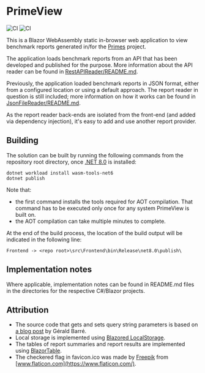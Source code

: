 # PrimeView

![CI](https://github.com/rbergen/PrimeView/actions/workflows/azure-static-web-apps-agreeable-mud-0b27ba210.yml/badge.svg)
![CI](https://github.com/PlummersSoftwareLLC/PrimeView/actions/workflows/github-pages.yml/badge.svg)

This is a Blazor WebAssembly static in-browser web application to view benchmark reports generated in/for the [Primes](https://github.com/PlummersSoftwareLLC/Primes) project.

The application loads benchmark reports from an API that has been developed and published for the purpose. More information about the API reader can be found in [RestAPIReader/README.md](src/RestAPIReader/README.md).

Previously, the application loaded benchmark reports in JSON format, either from a configured location or using a default approach. The report reader in question is still included; more information on how it works can be found in [JsonFileReader/README.md](src/JsonFileReader/README.md).

As the report reader back-ends are isolated from the front-end (and added via dependency injection), it's easy to add and use another report provider.

## Building

The solution can be built by running the following commands from the repository root directory, once [.NET 8.0](https://dotnet.microsoft.com/download/dotnet/8.0) is installed:

```shell
dotnet workload install wasm-tools-net6
dotnet publish
```

Note that:

* the first command installs the tools required for AOT compilation. That command has to be executed only once for any system PrimeView is built on.
* the AOT compilation can take multiple minutes to complete.

At the end of the build process, the location of the build output will be indicated in the following line:

```shell
Frontend -> <repo root>\src\Frontend\bin\Release\net8.0\publish\
```

## Implementation notes

Where applicable, implementation notes can be found in README.md files in the directories for the respective C#/Blazor projects.

## Attribution

* The source code that gets and sets query string parameters is based on [a blog post](https://www.meziantou.net/bind-parameters-from-the-query-string-in-blazor.htm) by G&eacute;rald Barr&eacute;.
* Local storage is implemented using [Blazored LocalStorage](https://github.com/Blazored/LocalStorage).
* The tables of report summaries and report results are implemented using [BlazorTable](https://github.com/IvanJosipovic/BlazorTable).
* The checkered flag in favicon.ico was made by [Freepik](https://www.freepik.com) from [www.flaticon.com](https://www.flaticon.com/).
